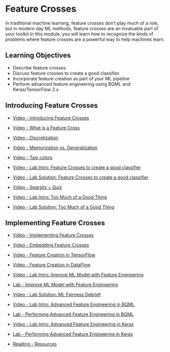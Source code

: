 # Feature Crosses

In traditional machine learning, feature crosses don’t play much of a role, but in modern day ML methods, feature crosses are an invaluable part of your toolkit.In this module, you will learn how to recognize the kinds of problems where feature crosses are a powerful way to help machines learn.

## Learning Objectives

- Describe feature crosses.
- Discuss feature crosses to create a good classifier.
- Incorporate feature creation as part of your ML pipeline
- Perform advanced feature engineering using BQML and Keras/TensorFlow 2.x

## Introducing Feature Crosses

- [Video - Introducing Feature Crosses](https://www.coursera.org/learn/feature-engineering/lecture/Jvgym/introducing-feature-crosses)

- [Video - What is a Feature Cross](https://www.coursera.org/learn/feature-engineering/lecture/pXhqX/what-is-a-feature-cross)

- [Video - Discretization](https://www.coursera.org/learn/feature-engineering/lecture/TGpky/discretization)

- [Video - Memorization vs. Generalization](https://www.coursera.org/learn/feature-engineering/lecture/6kOsB/memorization-vs-generalization)

- [Video - Taxi colors](https://www.coursera.org/learn/feature-engineering/lecture/yqWdl/taxi-colors)

- [Video - Lab Intro: Feature Crosses to create a good classifier](https://www.coursera.org/learn/feature-engineering/lecture/qMXPV/lab-intro-feature-crosses-to-create-a-good-classifier)

- [Video - Lab Solution: Feature Crosses to create a good classifier](https://www.coursera.org/learn/feature-engineering/lecture/YGcou/lab-solution-feature-crosses-to-create-a-good-classifier)

- [Video - Sparsity + Quiz](https://www.coursera.org/learn/feature-engineering/lecture/yWWfC/sparsity-quiz)

- [Video - Lab Intro: Too Much of a Good Thing](https://www.coursera.org/learn/feature-engineering/lecture/u4oW4/lab-intro-too-much-of-a-good-thing)

- [Video - Lab Solution: Too Much of a Good Thing](https://www.coursera.org/learn/feature-engineering/lecture/y4s9k/lab-solution-too-much-of-a-good-thing)

## Implementing Feature Crosses

- [Video - Implementing Feature Crosses](https://www.coursera.org/learn/feature-engineering/lecture/V9OqG/implementing-feature-crosses)

- [Video - Embedding Feature Crosses](https://www.coursera.org/learn/feature-engineering/lecture/FL0Nd/embedding-feature-crosses)

- [Video - Feature Creation in TensorFlow](https://www.coursera.org/learn/feature-engineering/lecture/FSWyc/feature-creation-in-tensorflow)

- [Video - Feature Creation in DataFlow](https://www.coursera.org/learn/feature-engineering/lecture/UklYm/feature-creation-in-dataflow)

- [Video - Lab Intro: Improve ML Model with Feature Engineering](https://www.coursera.org/learn/feature-engineering/lecture/aJjF4/lab-intro-improve-ml-model-with-feature-engineering)

- [Lab - Improve ML Model with Feature Engineering](./Labs/preprocessing_layers.ipynb)

- [Video - Lab Solution: ML Fairness Debrief](https://www.coursera.org/learn/feature-engineering/lecture/md067/lab-solution-ml-fairness-debrief)

- [Video - Lab Intro: Advanced Feature Engineering in BQML](https://www.coursera.org/learn/feature-engineering/lecture/hCpdy/lab-intro-advanced-feature-engineering-in-bqml)

- [Lab - Performing Advanced Feature Engineering in BQML](./Labs/2_bqml_adv_feat_eng.ipynb)

- [Video - Lab Intro: Advanced Feature Engineering in Keras](https://www.coursera.org/learn/feature-engineering/lecture/IY8Ly/lab-intro-advanced-feature-engineering-in-keras)

- [Lab - Performing Advanced Feature Engineering in Keras](./Labs/4_keras_adv_feat_eng.ipynb)

- [Reading - Resources](https://www.coursera.org/learn/feature-engineering/supplement/onh6x/resources)